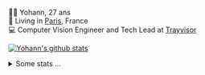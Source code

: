 <p>
  👨🏻 <bold>Yohann</bold>, 27 ans<br/>
  💼 Living in <a href="https://www.google.com/maps?q=paris">Paris</a>, France<br/>
  💻 Computer Vision Engineer and Tech Lead at <a href="https://trayvisor.com/">Trayvisor</a><br/>
</p>

<a href="https://github.com/anuraghazra/github-readme-stats"><img align="center" src="https://github-readme-stats-go94hl40s-yohann84l.vercel.app//api?username=yohann84L&show_icons=true&include_all_commits=true" alt="Yohann's github stats" /> </a>


<details>
  <summary>Some stats ...</summary><br/>
  

<!--START_SECTION:waka-->
![Code Time](http://img.shields.io/badge/Code%20Time-1%2C126%20hrs%2023%20mins-blue)

![Profile Views](http://img.shields.io/badge/Profile%20Views-0-blue)

**🐱 My GitHub Data** 

> 📦 440.7 kB Used in GitHub's Storage 
 > 
> 🏆 675 Contributions in the Year 2024
 > 
> 🚫 Not Opted to Hire
 > 
> 📜 26 Public Repositories 
 > 
> 🔑 21 Private Repositories 
 > 
**I'm an Early 🐤** 

```text
🌞 Morning                14857 commits       ████████░░░░░░░░░░░░░░░░░   31.34 % 
🌆 Daytime                26758 commits       ██████████████░░░░░░░░░░░   56.44 % 
🌃 Evening                5647 commits        ███░░░░░░░░░░░░░░░░░░░░░░   11.91 % 
🌙 Night                  151 commits         ░░░░░░░░░░░░░░░░░░░░░░░░░   00.32 % 
```
📅 **I'm Most Productive on Wednesday** 

```text
Monday                   8658 commits        █████░░░░░░░░░░░░░░░░░░░░   18.26 % 
Tuesday                  8756 commits        █████░░░░░░░░░░░░░░░░░░░░   18.47 % 
Wednesday                10606 commits       ██████░░░░░░░░░░░░░░░░░░░   22.37 % 
Thursday                 9681 commits        █████░░░░░░░░░░░░░░░░░░░░   20.42 % 
Friday                   8915 commits        █████░░░░░░░░░░░░░░░░░░░░   18.80 % 
Saturday                 265 commits         ░░░░░░░░░░░░░░░░░░░░░░░░░   00.56 % 
Sunday                   532 commits         ░░░░░░░░░░░░░░░░░░░░░░░░░   01.12 % 
```


📊 **This Week I Spent My Time On** 

```text
🕑︎ Time Zone: Europe/Paris

💬 Programming Languages: 
Python                   5 mins              ████████████████████████░   95.12 % 
SSH Config               0 secs              █░░░░░░░░░░░░░░░░░░░░░░░░   04.88 % 

🔥 Editors: 
VS Code                  6 mins              █████████████████████████   100.00 % 

💻 Operating System: 
Mac                      6 mins              █████████████████████████   100.00 % 
```

**I Mostly Code in Python** 

```text
Python                   25 repos            █████████████░░░░░░░░░░░░   53.19 % 
Jupyter Notebook         5 repos             ███░░░░░░░░░░░░░░░░░░░░░░   10.64 % 
JavaScript               3 repos             ██░░░░░░░░░░░░░░░░░░░░░░░   06.38 % 
HTML                     2 repos             █░░░░░░░░░░░░░░░░░░░░░░░░   04.26 % 
Shell                    1 repo              █░░░░░░░░░░░░░░░░░░░░░░░░   02.13 % 
```




 Last Updated on 20/05/2024 00:30:16 UTC
<!--END_SECTION:waka-->
